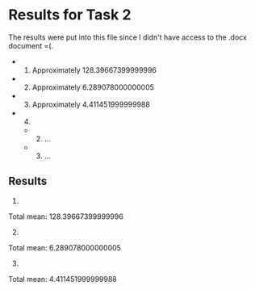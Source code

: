 # Results for Task 2
The results were put into this file since I didn't have access to the .docx document =(.

- 1. Approximately 128.39667399999996
- 2. Approximately 6.289078000000005
- 3. Approximately 4.411451999999988
- 4. 
  - 2) ...
  - 3) ...

## Results
1)
Total mean: 128.39667399999996

2)
Total mean: 6.289078000000005

3)
Total mean: 4.411451999999988
